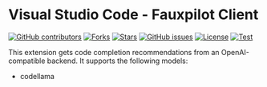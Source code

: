 # Visual Studio Code - Fauxpilot Client

[![GitHub contributors](https://img.shields.io/github/contributors/rcgtnick/vscode-brauxpilot)](https://github.com/rcgtnick/vscode-brauxpilot/graphs/contributors)
[![Forks](https://img.shields.io/github/forks/rcgtnick/vscode-brauxpilot?style=social)](https://github.com/rcgtnick/vscode-brauxpilot/forks)
[![Stars](https://img.shields.io/github/stars/rcgtnick/vscode-brauxpilot?style=social)](https://github.com/rcgtnick/vscode-brauxpilot/stargazers)
[![GitHub issues](https://img.shields.io/github/issues/rcgtnick/vscode-brauxpilot)](https://github.com/rcgtnick/vscode-brauxpilot/issues)
[![License](https://img.shields.io/github/license/rcgtnick/vscode-brauxpilot)](https://github.com/rcgtnick/vscode-brauxpilot/blob/main/LICENSE.md)
[![Test](https://github.com/rcgtnick/vscode-brauxpilot/actions/workflows/test.yml/badge.svg)](https://github.com/rcgtnick/vscode-brauxpilot/actions/workflows/test.yml)

This extension gets code completion recommendations from an OpenAI-compatible backend. It supports the following models:

- codellama
